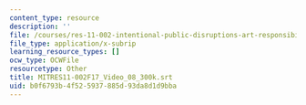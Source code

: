 ```yaml
---
content_type: resource
description: ''
file: /courses/res-11-002-intentional-public-disruptions-art-responsibility-and-pedagogy-fall-2017/b0f6793b4f525937885d93da8d1d9bba_MITRES11-002F17_Video_08_300k.vtt
file_type: application/x-subrip
learning_resource_types: []
ocw_type: OCWFile
resourcetype: Other
title: MITRES11-002F17_Video_08_300k.srt
uid: b0f6793b-4f52-5937-885d-93da8d1d9bba
---
```

